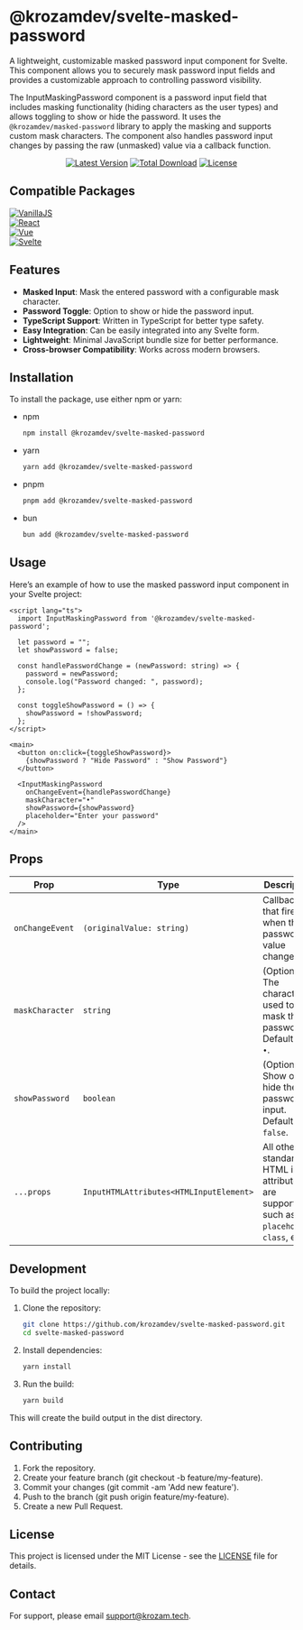# @krozamdev/svelte-masked-password

A lightweight, customizable masked password input component for Svelte. This component allows you to securely mask password input fields and provides a customizable approach to controlling password visibility.

The InputMaskingPassword component is a password input field that includes masking functionality (hiding characters as the user types) and allows toggling to show or hide the password. It uses the `@krozamdev/masked-password` library to apply the masking and supports custom mask characters. The component also handles password input changes by passing the raw (unmasked) value via a callback function.

<p align="center">
  <a href="https://www.npmjs.com/package/@krozamdev/svelte-masked-password"><img src="https://img.shields.io/npm/v/@krozamdev/svelte-masked-password" alt="Latest Version"></a>
  <a href="https://www.npmjs.com/package/@krozamdev/svelte-masked-password"><img src="https://img.shields.io/npm/dt/@krozamdev/svelte-masked-password" alt="Total Download"></a>
  <a href="https://www.npmjs.com/package/@krozamdev/svelte-masked-password"><img src="https://img.shields.io/npm/l/@krozamdev/svelte-masked-password" alt="License"></a>
</p>

## Compatible Packages

<ul style="list-style: none; padding: 0; text-align: left;">
  <li>
    <a href="https://github.com/krozamdev/masked-password">
      <img src="https://img.shields.io/badge/vanillaJS-%40krozamdev%2Fmasked--password-F7DF1E?logo=javascript" alt="VanillaJS">
    </a>
  </li>
  <li>
    <a href="https://github.com/krozamdev/react-masked-password">
      <img src="https://img.shields.io/badge/React-%40krozamdev%2Freact--masked--password-61DAFB?logo=react" alt="React">
    </a>
  </li>
  <li>
    <a href="https://github.com/krozamdev/vue-masked-password">
      <img src="https://img.shields.io/badge/Vue-%40krozamdev%2Fvue--masked--password-42b883?logo=vuedotjs" alt="Vue">
    </a>
  </li>
  <li>
    <a href="https://github.com/krozamdev/svelte-masked-password">
      <img src="https://img.shields.io/badge/Svelte-%40krozamdev%2Fsvelte--masked--password-FF3E00?logo=svelte" alt="Svelte">
    </a>
  </li>
</ul>

## Features

- **Masked Input**: Mask the entered password with a configurable mask character.
- **Password Toggle**: Option to show or hide the password input.
- **TypeScript Support**: Written in TypeScript for better type safety.
- **Easy Integration**: Can be easily integrated into any Svelte form.
- **Lightweight**: Minimal JavaScript bundle size for better performance.
- **Cross-browser Compatibility**: Works across modern browsers.

## Installation

To install the package, use either npm or yarn:

- npm
    ```bash
    npm install @krozamdev/svelte-masked-password
    ```
- yarn
    ```bash
    yarn add @krozamdev/svelte-masked-password
    ```
- pnpm
    ```bash
    pnpm add @krozamdev/svelte-masked-password
    ```
- bun
    ```bash
    bun add @krozamdev/svelte-masked-password
    ```

## Usage

Here’s an example of how to use the masked password input component in your Svelte project:

```svelte
<script lang="ts">
  import InputMaskingPassword from '@krozamdev/svelte-masked-password';
  
  let password = "";
  let showPassword = false;

  const handlePasswordChange = (newPassword: string) => {
    password = newPassword;
    console.log("Password changed: ", password);
  };

  const toggleShowPassword = () => {
    showPassword = !showPassword;
  };
</script>

<main>
  <button on:click={toggleShowPassword}>
    {showPassword ? "Hide Password" : "Show Password"}
  </button>

  <InputMaskingPassword
    onChangeEvent={handlePasswordChange}
    maskCharacter="•"
    showPassword={showPassword}
    placeholder="Enter your password"
  />
</main>
```

## Props

| Prop             | Type                                    | Description                                                                                      |
|------------------|-----------------------------------------|--------------------------------------------------------------------------------------------------|
| `onChangeEvent`  | `(originalValue: string)`               | Callback that fires when the password value changes.                                              |
| `maskCharacter`  | `string`                                | (Optional) The character used to mask the password. Defaults to `•`.                             |
| `showPassword`   | `boolean`                               | (Optional) Show or hide the password input. Defaults to `false`.                                  |
| `...props`        | `InputHTMLAttributes<HTMLInputElement>` | All other standard HTML input attributes are supported, such as `placeholder`, `class`, etc. |



## Development

To build the project locally:

1. Clone the repository:
    ```bash
    git clone https://github.com/krozamdev/svelte-masked-password.git
    cd svelte-masked-password
    ```
2. Install dependencies:
    ```bash
    yarn install
    ```
3. Run the build:
    ```bash
    yarn build
    ```
This will create the build output in the dist directory.

## Contributing

1. Fork the repository.
2. Create your feature branch (git checkout -b feature/my-feature).
3. Commit your changes (git commit -am 'Add new feature').
4. Push to the branch (git push origin feature/my-feature).
5. Create a new Pull Request.

## License

This project is licensed under the MIT License - see the [LICENSE](LICENSE) file for details.

## Contact

For support, please email [support@krozam.tech](mailto:support@krozam.tech).
